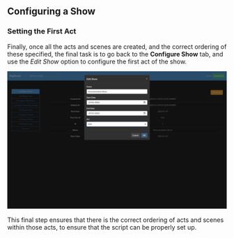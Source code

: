 ## Configuring a Show

### Setting the First Act

Finally, once all the acts and scenes are created, and the correct ordering of these specified, the
final task is to go back to the **Configure Show** tab, and use the *Edit Show* option to configure the
first act of the show.

![](../../images/config_show/set_first_act.png)

This final step ensures that there is the correct ordering of acts and scenes within those acts, to
ensure that the script can be properly set up.
